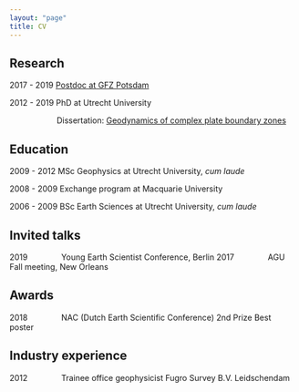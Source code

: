 ```yaml
---
layout: "page"
title: CV
---
```


Research
----------------------

2017 - 2019 <a href="https://www.gfz-potsdam.de/en/staff/anne-glerum/sec25/" target="target">Postdoc at GFZ Potsdam</a>

2012 - 2019 PhD at Utrecht University

&nbsp;  &nbsp;   &nbsp;   &nbsp;  &nbsp;   &nbsp;  &nbsp;   &nbsp; &nbsp;   &nbsp;  &nbsp;Dissertation: <a href="https://dspace.library.uu.nl/handle/1874/377338" target="target">Geodynamics of complex plate boundary zones</a>


Education
----------

2009 - 2012 MSc Geophysics at Utrecht University, *cum laude*

2008 - 2009 Exchange program at Macquarie University

2006 - 2009 BSc Earth Sciences at Utrecht University, *cum laude*

Invited talks
-------------
2019  &nbsp; &nbsp; &nbsp; &nbsp; &nbsp; &nbsp; &nbsp; Young Earth Scientist Conference, Berlin 
2017  &nbsp; &nbsp; &nbsp; &nbsp; &nbsp; &nbsp; &nbsp; AGU Fall meeting, New Orleans

Awards
------
2018  &nbsp; &nbsp; &nbsp; &nbsp; &nbsp; &nbsp; &nbsp; NAC (Dutch Earth Scientific Conference) 2nd Prize Best poster

Industry experience
---------------

2012 &nbsp; &nbsp; &nbsp; &nbsp; &nbsp; &nbsp; &nbsp; Trainee office geophysicist Fugro Survey B.V. Leidschendam
